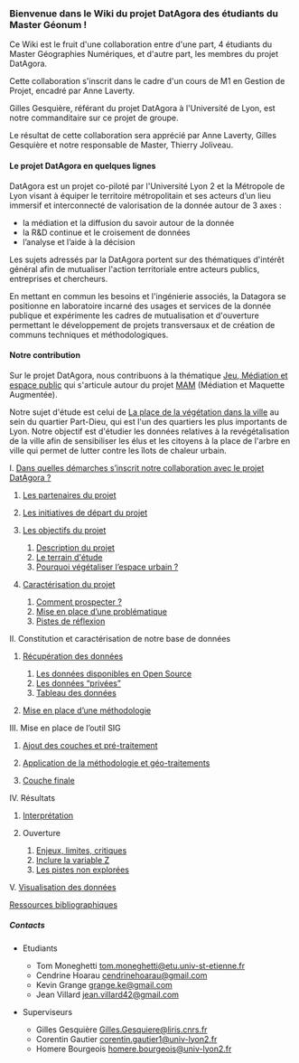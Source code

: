 

### Bienvenue dans le Wiki du projet DatAgora des étudiants du Master Géonum !

Ce Wiki est le fruit d'une collaboration entre d'une part, 4 étudiants du Master Géographies Numériques, et d'autre part, les membres du projet DatAgora.

Cette collaboration s'inscrit dans le cadre d'un cours de M1 en Gestion de Projet, encadré par Anne Laverty. 

Gilles Gesquière, référant du projet DatAgora à l'Université de Lyon, est notre commanditaire sur ce projet de groupe.

Le résultat de cette collaboration sera apprécié par Anne Laverty, Gilles Gesquière et notre responsable de Master, Thierry Joliveau.






#### Le projet DatAgora en quelques lignes





DatAgora est un projet co-piloté par l'Université Lyon 2 et la Métropole de Lyon visant à équiper le territoire métropolitain et ses acteurs d’un lieu immersif et interconnecté de valorisation de la donnée autour de 3 axes :

- la médiation et la diffusion du savoir autour de la donnée
- la R&D continue et le croisement de données
- l’analyse et l’aide à la décision

Les sujets adressés par la DatAgora portent sur des thématiques d'intérêt général afin de mutualiser l'action territoriale entre acteurs publics, entreprises et chercheurs.

En mettant en commun les besoins et l'ingénierie associés, la Datagora se positionne en laboratoire incarné des usages et services de la donnée publique et expérimente les cadres de mutualisation et d'ouverture permettant le développement de projets transversaux et de création de communs techniques et méthodologiques.





#### Notre contribution 




Sur le projet DatAgora, nous contribuons à la thématique [Jeu, Médiation et espace public](Game-mediation-and-public-space) qui s'articule autour du projet  [MAM](https://imu.universite-lyon.fr/animation-scientifique/animation-scientifique/projet-mam-maquette-augmentee-pour-la-mediation/) (Médiation et Maquette Augmentée). 


Notre sujet d'étude est celui de [La place de la végétation dans la ville](Vegetalization-Project) au sein du quartier Part-Dieu, qui est l'un des quartiers les plus importants de Lyon. Notre objectif est d'étudier les données relatives à la revégétalisation de la ville afin de sensibiliser les élus et les citoyens à la place de l'arbre en ville qui permet de lutter contre les îlots de chaleur urbain.





 I. [Dans quelles démarches s’inscrit notre collaboration avec le projet DatAgora ?](Demarche_projet)

   1. [Les partenaires du projet](Partenaires_projet)

   2. [Les initiatives de départ du projet](Initiatives_projet)
       
   3. [Les objectifs du projet](Objectifs_projet)
   
       1. [Description du projet](Description_projet)
       2. [Le terrain d'étude](territoire_etude)
       3. [Pourquoi végétaliser l’espace urbain ?](vegetaliser_urbain)
        
   4. [Caractérisation du projet](Caractérisation_projet)
   
       1. [Comment prospecter ?](Prospection)
       1. [Mise en place d’une problématique](Problématique)
       1. [Pistes de réflexion](Réflexions)
       
       
       
II. Constitution et caractérisation de notre base de données

   1. [Récupération des données](Recuperation_donnees)
   
       1. [Les données disponibles en Open Source](Donnees_opensource)
       1. [Les données “privées”](donnees_privees)
       1. [Tableau des données](tableau_donnees)
       
   2. [Mise en place d’une méthodologie](Methodologie)
   
   
III. Mise en place de l’outil SIG

   1. [Ajout des couches et pré-traitement](Pre_traitement_donnee)
   
   1. [Application de la méthodologie et géo-traitements](Geotraitements)
   
   1. [Couche finale](Couche_finale)
   
   
IV. Résultats

   1. [Interprétation](Interpretation_resultats)
   
   1. Ouverture

       1. [Enjeux, limites, critiques](Enjeux_limites_critiques)
       1. [Inclure la variable Z](Variable_Z)
       1. [Les pistes non explorées](Pistes_non_explorées)
   
   
V. [Visualisation des données](Visualisation_donnee)


[Ressources bibliographiques](Bibliographie)




##### Contacts

 * Etudiants
   * Tom Moneghetti tom.moneghetti@etu.univ-st-etienne.fr
   * Cendrine Hoarau cendrinehoarau@gmail.com
   * Kevin Grange grange.ke@gmail.com
   * Jean Villard jean.villard42@gmail.com

 * Superviseurs
   * Gilles Gesquière Gilles.Gesquiere@liris.cnrs.fr
   * Corentin Gautier corentin.gautier1@univ-lyon2.fr
   * Homere Bourgeois homere.bourgeois@univ-lyon2.fr
